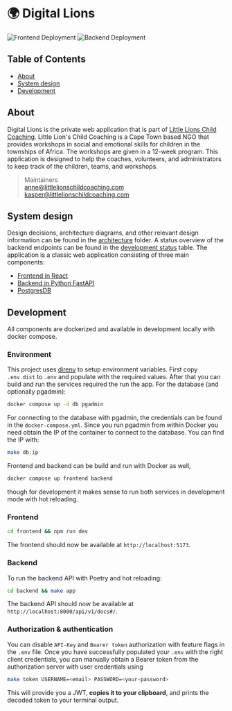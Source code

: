 # :earth_africa: Digital Lions 

![Frontend Deployment](https://github.com/Little-Lions/digital-lions/actions/workflows/backend.yml/badge.svg)
![Backend Deployment](https://github.com/Little-Lions/digital-lions/actions/workflows/frontend.yml/badge.svg)

## Table of Contents
- [About](#about)
- [System design](#system-design)
- [Development](#development)


## About

Digital Lions is the private web application that is part of [Little Lions Child Coaching](https://littlelionschildcoaching.com/). Little Lion's Child Coaching is a Cape Town based NGO that provides workshops in social and emotional skills for children in the townships of Africa. The workshops are given in a 12-week program. This application is designed to help the coaches, volunteers, and administrators to keep track of the children, teams, and workshops. 

> Maintainers  
  [anne@littlelionschildcoaching.com](mailto:anne@littlelionschildcoaching.com)    
  [kasper@littlelionschildcoaching.com](mailto:kasper@littlelionschildcoaching.com)


## System design

Design decisions, architecture diagrams, and other relevant design information can be found in the [architecture](architecture) folder. A status overview of the backend endpoints can be found in the [development status](architecture/README.md) table.
The application is a classic web application consisting of three main components:
- [Frontend in React](frontend)
- [Backend in Python FastAPI](backend)
- [PostgresDB](architecture/decisions/00-inital-concept.md)


## Development

All components are dockerized and available in development locally with docker compose. 

### Environment

This project uses [direnv](https://direnv.net/) to setup environment variables. First copy `.env.dist` to `.env` and populate with the required values. After that you can build and run the services required the run the app. For the database (and optionally pgadmin):
```bash
docker compose up -d db pgadmin
```
For connecting to the database with pgadmin, the credentials can be found in the `docker-compose.yml`. Since you run pgadmin from within Docker you need obtain the IP of the container to connect to the database. You can find the IP with:
```bash
make db.ip
```
Frontend and backend can be build and run with Docker as well, 
```bash
docker compose up frontend backend
```
though for development it makes sense to run both services in development mode with hot reloading.

### Frontend
```bash
cd frontend && npm run dev
```
The frontend should now be available at `http://localhost:5173`.

### Backend

To run the backend API with Poetry and hot reloading:
```bash
cd backend && make app
```
The backend API should now be available at `http://localhost:8000/api/v1/docs#/`.

### Authorization & authentication

You can disable `API-Key` and `Bearer token` authorization with feature flags in the `.env` file. Once you have successfully populated your `.env` with the right client credentials, you can manually obtain a Bearer token from the authorization server with user credentials using
```bash
make token USERNAME=<email> PASSWORD=<your-password>
```
This will provide you a JWT, **copies it to your clipboard**, and prints the decoded token to your terminal output.

